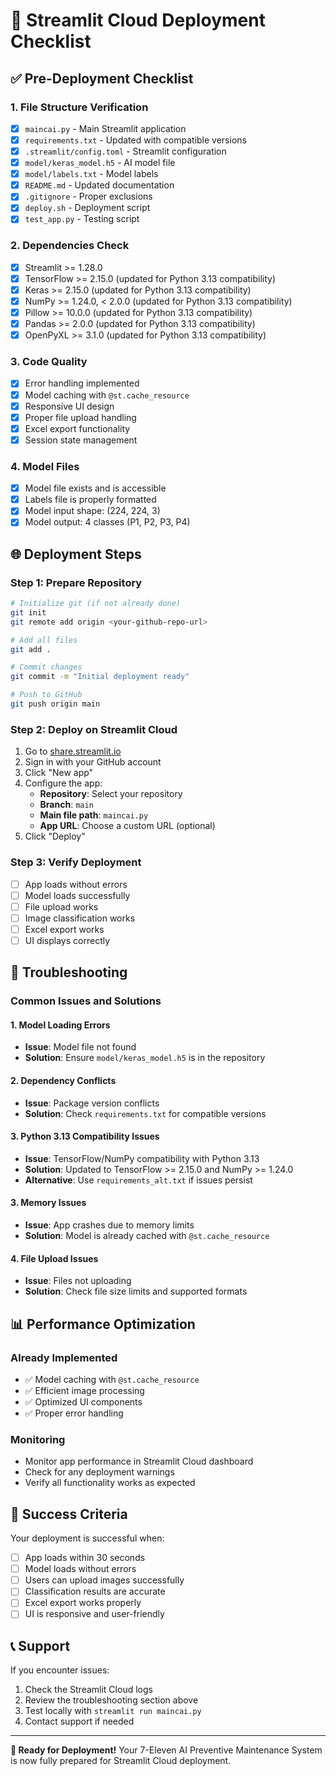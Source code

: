 # 🚀 Streamlit Cloud Deployment Checklist

## ✅ Pre-Deployment Checklist

### 1. File Structure Verification

- [x] `maincai.py` - Main Streamlit application
- [x] `requirements.txt` - Updated with compatible versions
- [x] `.streamlit/config.toml` - Streamlit configuration
- [x] `model/keras_model.h5` - AI model file
- [x] `model/labels.txt` - Model labels
- [x] `README.md` - Updated documentation
- [x] `.gitignore` - Proper exclusions
- [x] `deploy.sh` - Deployment script
- [x] `test_app.py` - Testing script

### 2. Dependencies Check

- [x] Streamlit >= 1.28.0
- [x] TensorFlow >= 2.15.0 (updated for Python 3.13 compatibility)
- [x] Keras >= 2.15.0 (updated for Python 3.13 compatibility)
- [x] NumPy >= 1.24.0, < 2.0.0 (updated for Python 3.13 compatibility)
- [x] Pillow >= 10.0.0 (updated for Python 3.13 compatibility)
- [x] Pandas >= 2.0.0 (updated for Python 3.13 compatibility)
- [x] OpenPyXL >= 3.1.0 (updated for Python 3.13 compatibility)

### 3. Code Quality

- [x] Error handling implemented
- [x] Model caching with `@st.cache_resource`
- [x] Responsive UI design
- [x] Proper file upload handling
- [x] Excel export functionality
- [x] Session state management

### 4. Model Files

- [x] Model file exists and is accessible
- [x] Labels file is properly formatted
- [x] Model input shape: (224, 224, 3)
- [x] Model output: 4 classes (P1, P2, P3, P4)

## 🌐 Deployment Steps

### Step 1: Prepare Repository

```bash
# Initialize git (if not already done)
git init
git remote add origin <your-github-repo-url>

# Add all files
git add .

# Commit changes
git commit -m "Initial deployment ready"

# Push to GitHub
git push origin main
```

### Step 2: Deploy on Streamlit Cloud

1. Go to [share.streamlit.io](https://share.streamlit.io)
2. Sign in with your GitHub account
3. Click "New app"
4. Configure the app:
   - **Repository**: Select your repository
   - **Branch**: `main`
   - **Main file path**: `maincai.py`
   - **App URL**: Choose a custom URL (optional)
5. Click "Deploy"

### Step 3: Verify Deployment

- [ ] App loads without errors
- [ ] Model loads successfully
- [ ] File upload works
- [ ] Image classification works
- [ ] Excel export works
- [ ] UI displays correctly

## 🔧 Troubleshooting

### Common Issues and Solutions

#### 1. Model Loading Errors

- **Issue**: Model file not found
- **Solution**: Ensure `model/keras_model.h5` is in the repository

#### 2. Dependency Conflicts

- **Issue**: Package version conflicts
- **Solution**: Check `requirements.txt` for compatible versions

#### 3. Python 3.13 Compatibility Issues

- **Issue**: TensorFlow/NumPy compatibility with Python 3.13
- **Solution**: Updated to TensorFlow >= 2.15.0 and NumPy >= 1.24.0
- **Alternative**: Use `requirements_alt.txt` if issues persist

#### 3. Memory Issues

- **Issue**: App crashes due to memory limits
- **Solution**: Model is already cached with `@st.cache_resource`

#### 4. File Upload Issues

- **Issue**: Files not uploading
- **Solution**: Check file size limits and supported formats

## 📊 Performance Optimization

### Already Implemented

- ✅ Model caching with `@st.cache_resource`
- ✅ Efficient image processing
- ✅ Optimized UI components
- ✅ Proper error handling

### Monitoring

- Monitor app performance in Streamlit Cloud dashboard
- Check for any deployment warnings
- Verify all functionality works as expected

## 🎯 Success Criteria

Your deployment is successful when:

- [ ] App loads within 30 seconds
- [ ] Model loads without errors
- [ ] Users can upload images successfully
- [ ] Classification results are accurate
- [ ] Excel export works properly
- [ ] UI is responsive and user-friendly

## 📞 Support

If you encounter issues:

1. Check the Streamlit Cloud logs
2. Review the troubleshooting section above
3. Test locally with `streamlit run maincai.py`
4. Contact support if needed

---

**🎉 Ready for Deployment!** Your 7-Eleven AI Preventive Maintenance System is now fully prepared for Streamlit Cloud deployment.
